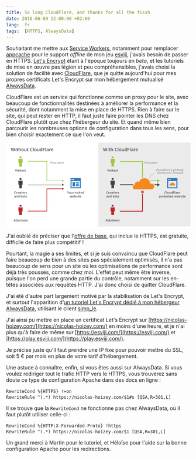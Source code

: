 ```yaml
---
title: So long CloudFlare, and thanks for all the fissh
date: 2016-06-09 12:00:00 +02:00
lang:  fr
tags:  [HTTPS, AlwaysData]
---
```


Souhaitant me mettre aux [Service Workers](https://developer.mozilla.org/fr/docs/Web/API/Service_Worker_API/Using_Service_Workers), notamment pour remplacer [appcache](https://developer.mozilla.org/fr/docs/Utiliser_Application_Cache) pour le support _offline_ de mon jeu [esviji](https://esviji.com/), j'avais besoin de passer en HTTPS. [Let's Encrypt](https://letsencrypt.org/) étant à l'époque toujours en _beta_, et les tutoriels de mise en œuvre pas légion et peu compréhensibles, j'avais choisi la solution de facilité avec [CloudFlare](https://www.cloudflare.com/), que je quitte aujourd'hui pour mes propres certificats Let's Encrypt sur mon hébergement mutualisé [AlwaysData](https://www.alwaysdata.com/fr/).

CloudFlare est un service qui fonctionne comme un proxy pour le site, avec beaucoup de fonctionnalités destinées à améliorer la performance et la sécurité, dont notamment la mise en place de HTTPS. Rien à faire sur le site, qui peut rester en HTTP, il faut juste faire pointer les DNS chez CloudFlare plutôt que chez l'hébergeur du site. Et quand même bien parcourir les nombreuses options de configuration dans tous les sens, pour bien choisir exactement ce que l'on veut.

![](cloudflare.png "Un schéma montrant l'apport de Cloudflare")

J'ai oublié de préciser que l'[offre de base](https://www.cloudflare.com/plans/), qui inclue le HTTPS, est gratuite, difficile de faire plus compétitif !

Pourtant, la magie a ses limites, et si je suis convaincu que CloudFlare peut faire beaucoup de bien à des sites pas spécialement optimisés, il n'a pas beaucoup de sens pour un site où les optimisations de performance sont déjà très poussés, comme chez moi. L'effet peut même être inverse, puisque l'on perd une grande partie du contrôle, notamment sur les en-têtes associées aux requêtes HTTP. J'ai donc choisi de quitter CloudFlare.

J'ai été d'autre part largement motivé par la stabilisation de Let's Encrypt, et surtout l'apparition d'[un tutoriel Let's Encrypt dédié à mon hébergeur AlwaysData](http://forum.alwaysdata.com/viewtopic.php?id=4631), utilisant le client [simp_le](https://github.com/kuba/simp_le).

J'ai ainsi pu mettre en place un certificat Let's Encrypt sur [https://nicolas-hoizey.com/](https://nicolas-hoizey.com/) en moins d'une heure, et je n'ai plus qu'à faire de même sur [https://esviji.com/](https://esviji.com/) et [https://play.esviji.com/](https://play.esviji.com/).

Je précise juste qu'il faut prendre une IP fixe pour pouvoir mettre du SSL, soit 5 € par mois en plus de votre tarif d'hébergement.

Une astuce à connaître, enfin, si vous êtes aussi sur AlwaysData. Si vous voulez rediriger tout le trafic HTTP vers le HTTPS, vous trouverez sans doute ce type de configuration Apache dans des docs en ligne :

```apacheconf
RewriteCond %{HTTPS} !=on
RewriteRule ^(.*) https://nicolas-hoizey.com/$1#s [QSA,R=301,L]
```

Il se trouve que la `RewriteCond` ne fonctionne pas chez AlwaysData, où il faut plutôt utiliser celle-ci :

```apacheconf
RewriteCond %{HTTP:X-Forwarded-Proto} !https
RewriteRule ^(.*) https://nicolas-hoizey.com/$1 [QSA,R=301,L]
```

Un grand merci à Martin pour le tutoriel, et Héloïse pour l'aide sur la bonne configuration Apache pour les redirections.
